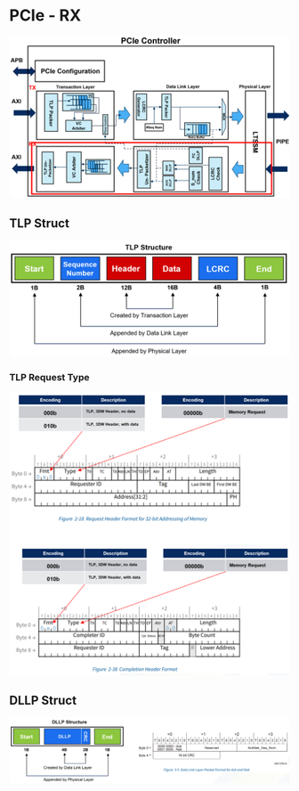 # PCIe - RX

![alt text](./images/image.png)

## TLP Struct

![alt text](./images/image-1.png)

### TLP Request Type

![alt text](./images/image-2.png)

## DLLP Struct

![alt text](./images/image-3.png)
